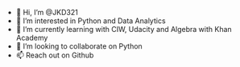 - 👋 Hi, I’m @JKD321
- 👀 I’m interested in Python and Data Analytics
- 🌱 I’m currently learning with CIW, Udacity and Algebra with Khan Academy
- 💞️ I’m looking to collaborate on Python
- 📫 Reach out on Github

<!---
JKD321/JKD321 is a ✨ special ✨ repository because its `README.md` (this file) appears on your GitHub profile.
You can click the Preview link to take a look at your changes.
--->

